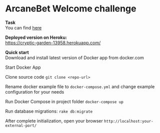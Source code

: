 # ArcaneBet Welcome challenge

**Task**<br>
You can find <a href="https://gist.githubusercontent.com/badmanski/4319526afe127ec33d1e8b4cab99ebdb/raw/fd6f7c6f06d24a7ecde28e5b11f456482ab5d6f4/welcome-challenge-rb.md">here</a>

**Deployed version on Heroku:**<br>
https://cryptic-garden-13958.herokuapp.com/

**Quick start**<br>
Download and install latest version of Docker app from docker.com

Start Docker App

Clone source code
`git clone <repo-url>`

Rename docker example file to `docker-compose.yml` and change example configuration for your needs

Run Docker Compose in project folder
`docker-compose up`

Run database migrations:
`rake db:migrate`

After complete initialization, open your browser `http://localhost:your-external-port/`




